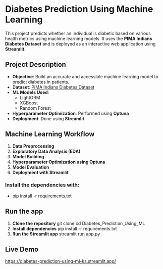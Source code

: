 # Diabetes Prediction Using Machine Learning

This project predicts whether an individual is diabetic based on various health metrics using machine learning models. It uses the **PIMA Indians Diabetes Dataset** and is deployed as an interactive web application using **Streamlit**.
 
##  Project Description

- **Objective**: Build an accurate and accessible machine learning model to predict diabetes in patients.
- **Dataset**: [PIMA Indians Diabetes Dataset](https://www.kaggle.com/datasets/uciml/pima-indians-diabetes-database)
- **ML Models Used**: 
  - LightGBM
  - XGBoost
  - Random Forest
- **Hyperparameter Optimization**: Performed using **Optuna**
- **Deployment**: Done using **Streamlit**
  
##  Machine Learning Workflow

1. **Data Preprocessing**
2. **Exploratory Data Analysis (EDA)**
3. **Model Building**
4. **Hyperparameter Optimization using Optuna**
5. **Model Evaluation**
6. **Deployment with Streamlit**

### Install the dependencies with:
- pip install -r requirements.txt

## Run the app

1. **Clone the repository**
    git clone 
    cd Diabetes_Prediction_Using_ML
2. **Install dependencies**
    pip install -r requirements.txt
3. **Run the Streamlit app**
    streamlit run app.py

## Live Demo

 https://diabetes-prediction-using-ml-ks.streamlit.app/
